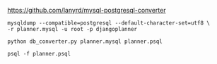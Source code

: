 https://github.com/lanyrd/mysql-postgresql-converter

```
mysqldump --compatible=postgresql --default-character-set=utf8 \
-r planner.mysql -u root -p djangoplanner
```

```
python db_converter.py planner.mysql planner.psql
```

```
psql -f planner.psql
```